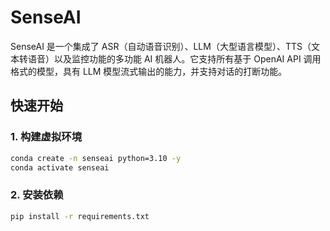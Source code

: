 # SenseAI

SenseAI 是一个集成了 ASR（自动语音识别）、LLM（大型语言模型）、TTS（文本转语音）以及监控功能的多功能 AI 机器人。它支持所有基于 OpenAI API 调用格式的模型，具有 LLM 模型流式输出的能力，并支持对话的打断功能。

## 快速开始

### 1. 构建虚拟环境

```bash
conda create -n senseai python=3.10 -y
conda activate senseai
```

### 2. 安装依赖

```bash
pip install -r requirements.txt
```

